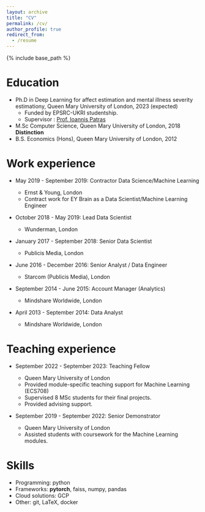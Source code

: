 ```yaml
---
layout: archive
title: "CV"
permalink: /cv/
author_profile: true
redirect_from:
  - /resume
---
```


{% include base_path %}

Education
======
* Ph.D in Deep Learning for affect estimation and mental illness severity estimationy, Queen Mary University of London, 2023 (expected)
  *  Funded by EPSRC-UKRI studentship.
  *  Supervisor : [Prof. Ioannis Patras](https://sites.google.com/view/ioannispatras/home)
* M.Sc Computer Science, Queen Mary University of London, 2018 **Distinction**
* B.S. Economics (Hons), Queen Mary University of London, 2012

Work experience
======
* May 2019 - September 2019: Contractor Data Science/Machine Learning
  * Ernst & Young, London
  * Contract work for EY Brain as a Data Scientist/Machine Learning Engineer
  
* October 2018 - May 2019: Lead Data Scientist
  * Wunderman, London
  
* January 2017 - September 2018: Senior Data Scientist
  * Publicis Media, London
  
* June 2016 - December 2016: Senior Analyst / Data Engineer
  * Starcom (Publicis Media), London

* September 2014 - June 2015: Account Manager (Analytics)
  * Mindshare Worldwide, London

* April 2013 - September 2014: Data Analyst
  * Mindshare Worldwide, London


Teaching experience
======
* September 2022 - September 2023: Teaching Fellow
  *  Queen Mary University of London
  *  Provided module-specific teaching support for Machine Learning (ECS708)
  * Supervised 8 MSc students for their final projects.
  * Provided advising support.

* September 2019 - September 2022: Senior Demonstrator
  *  Queen Mary University of London
  *  Assisted students with coursework for the Machine Learning modules.

Skills
======
* Programming: python
* Frameworks: **pytorch**, faiss, numpy, pandas
* Cloud solutions: GCP
* Other: git, LaTeX, docker

<!-- Publications
======
  <ul>{% for post in site.publications %}
    {% include archive-single-cv.html %}
  {% endfor %}</ul> -->
  
<!-- Talks
======
  <ul>{% for post in site.talks %}
    {% include archive-single-talk-cv.html %}
  {% endfor %}</ul>
  
Teaching
======
  <ul>{% for post in site.teaching %}
    {% include archive-single-cv.html %}
  {% endfor %}</ul>
  
Service and leadership
======
* Currently signed in to 43 different slack teams -->
